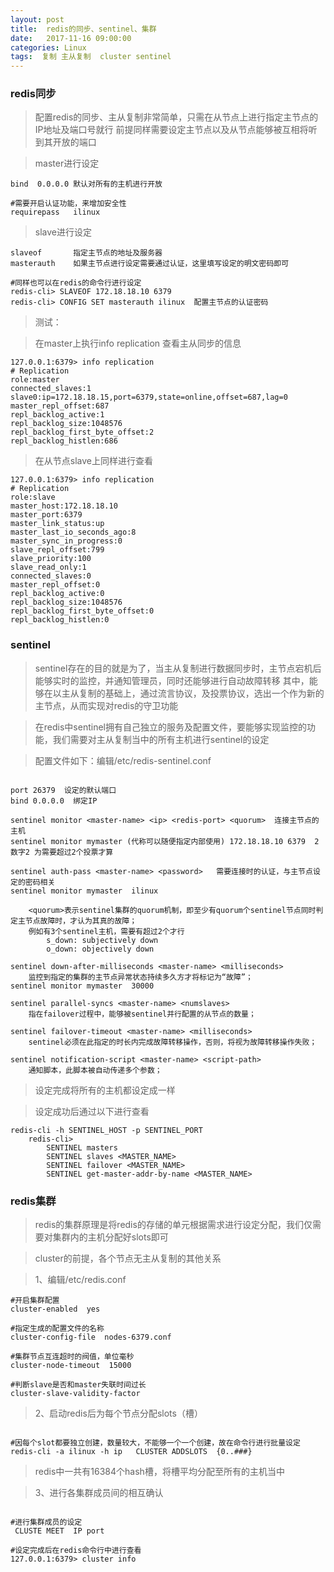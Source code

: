 ```yaml
---
layout: post
title:  redis的同步、sentinel、集群
date:   2017-11-16 09:00:00
categories: Linux 
tags:  复制 主从复制  cluster sentinel
---
```



### redis同步

> 配置redis的同步、主从复制非常简单，只需在从节点上进行指定主节点的IP地址及端口号就行
> 前提同样需要设定主节点以及从节点能够被互相将听到其开放的端口

> master进行设定

```
bind  0.0.0.0 默认对所有的主机进行开放

#需要开启认证功能，来增加安全性
requirepass   ilinux 

```

> slave进行设定

```
slaveof       指定主节点的地址及服务器
masterauth    如果主节点进行设定需要通过认证，这里填写设定的明文密码即可

#同样也可以在redis的命令行进行设定
redis-cli> SLAVEOF 172.18.18.10 6379
redis-cli> CONFIG SET masterauth ilinux  配置主节点的认证密码

```

> 测试：

> 在master上执行info replication 查看主从同步的信息  

```
127.0.0.1:6379> info replication
# Replication
role:master
connected_slaves:1
slave0:ip=172.18.18.15,port=6379,state=online,offset=687,lag=0
master_repl_offset:687
repl_backlog_active:1
repl_backlog_size:1048576
repl_backlog_first_byte_offset:2
repl_backlog_histlen:686

```

> 在从节点slave上同样进行查看  

```
127.0.0.1:6379> info replication
# Replication
role:slave
master_host:172.18.18.10
master_port:6379
master_link_status:up
master_last_io_seconds_ago:8
master_sync_in_progress:0
slave_repl_offset:799
slave_priority:100
slave_read_only:1
connected_slaves:0
master_repl_offset:0
repl_backlog_active:0
repl_backlog_size:1048576
repl_backlog_first_byte_offset:0
repl_backlog_histlen:0

```


### sentinel

> sentinel存在的目的就是为了，当主从复制进行数据同步时，主节点宕机后能够实时的监控，并通知管理员，同时还能够进行自动故障转移
> 其中，能够在以主从复制的基础上，通过流言协议，及投票协议，选出一个作为新的主节点，从而实现对redis的守卫功能

> 在redis中sentinel拥有自己独立的服务及配置文件，要能够实现监控的功能，我们需要对主从复制当中的所有主机进行sentinel的设定

> 配置文件如下：编辑/etc/redis-sentinel.conf

```

port 26379  设定的默认端口
bind 0.0.0.0  绑定IP

sentinel monitor <master-name> <ip> <redis-port> <quorum>  连接主节点的主机
sentinel monitor mymaster (代称可以随便指定内部使用) 172.18.18.10 6379  2    数字2 为需要超过2个投票才算
			
sentinel auth-pass <master-name> <password>   需要连接时的认证，与主节点设定的密码相关
sentinel monitor mymaster  ilinux
			
	<quorum>表示sentinel集群的quorum机制，即至少有quorum个sentinel节点同时判定主节点故障时，才认为其真的故障；
	例如有3个sentinel主机，需要有超过2个才行
		s_down: subjectively down
		o_down: objectively down
			
sentinel down-after-milliseconds <master-name> <milliseconds>
	监控到指定的集群的主节点异常状态持续多久方才将标记为“故障”；
sentinel monitor mymaster  30000                     
		
sentinel parallel-syncs <master-name> <numslaves>
	指在failover过程中，能够被sentinel并行配置的从节点的数量；
				
sentinel failover-timeout <master-name> <milliseconds>
	sentinel必须在此指定的时长内完成故障转移操作，否则，将视为故障转移操作失败；
				
sentinel notification-script <master-name> <script-path>
	通知脚本，此脚本被自动传递多个参数；

```

> 设定完成将所有的主机都设定成一样

> 设定成功后通过以下进行查看

```
redis-cli -h SENTINEL_HOST -p SENTINEL_PORT 
	redis-cli> 
		SENTINEL masters
    	SENTINEL slaves <MASTER_NAME>
		SENTINEL failover <MASTER_NAME>
		SENTINEL get-master-addr-by-name <MASTER_NAME>

```

### redis集群

> redis的集群原理是将redis的存储的单元根据需求进行设定分配，我们仅需要对集群内的主机分配好slots即可

> cluster的前提，各个节点无主从复制的其他关系

> 1、编辑/etc/redis.conf

```
#开启集群配置
cluster-enabled  yes

#指定生成的配置文件的名称
cluster-config-file  nodes-6379.conf

#集群节点互连超时的阀值，单位毫秒
cluster-node-timeout  15000

#判断slave是否和master失联时间过长
cluster-slave-validity-factor

```

> 2、启动redis后为每个节点分配slots（槽）

```

#因每个slot都要独立创建，数量较大，不能够一个一个创建，故在命令行进行批量设定
redis-cli -a ilinux -h ip   CLUSTER ADDSLOTS  {0..###} 

```

> redis中一共有16384个hash槽，将槽平均分配至所有的主机当中

> 3、进行各集群成员间的相互确认

```

#进行集群成员的设定
 CLUSTE MEET  IP port 

#设定完成后在redis命令行中进行查看
127.0.0.1:6379> cluster info


```


